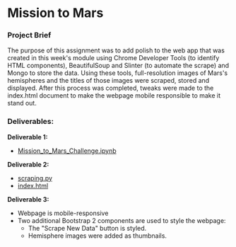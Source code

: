 # Mission to Mars

### Project Brief

The purpose of this assignment was to add polish to the web app that was created in this week's module using Chrome Developer Tools (to identify HTML components), BeautifulSoup and Slinter (to automate the scrape) and Mongo to store the data. Using these tools, full-resolution images of Mars's hemispheres and the titles of those images were scraped, stored and displayed. After this process was completed, tweaks were made to the index.html document to make the webpage mobile responsible to make it stand out. 

### Deliverables:

**Deliverable 1:**
- <a href="https://github.com/hollyouellette/Mission-to-Mars/blob/main/Mission_to_Mars_Challenge.ipynb">Mission_to_Mars_Challenge.ipynb</a>

**Deliverable 2:**
- <a href="https://github.com/hollyouellette/Mission-to-Mars/blob/main/scraping.py">scraping.py</a>
- <a href="https://github.com/hollyouellette/Mission-to-Mars/blob/main/templates/index.html">index.html</a>

**Deliverable 3:**
- Webpage is mobile-responsive
- Two additional Bootstrap 2 components are used to style the webpage:
    - The "Scrape New Data" button is styled.
    - Hemisphere images were added as thumbnails. 
